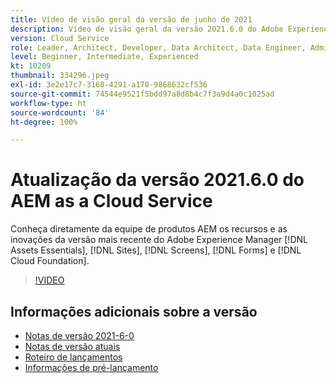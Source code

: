 ```yaml
---
title: Vídeo de visão geral da versão de junho de 2021
description: Vídeo de visão geral da versão 2021.6.0 do Adobe Experience Manager as a Cloud Service
version: Cloud Service
role: Leader, Architect, Developer, Data Architect, Data Engineer, Admin, User
level: Beginner, Intermediate, Experienced
kt: 10209
thumbnail: 334296.jpeg
exl-id: 3e2e17c7-3160-4291-a170-9868632cf536
source-git-commit: 74544e9521f5bdd97a8d8b4c7f3a9d4a0c1025ad
workflow-type: ht
source-wordcount: '84'
ht-degree: 100%

---
```


# Atualização da versão 2021.6.0 do AEM as a Cloud Service

Conheça diretamente da equipe de produtos AEM os recursos e as inovações da versão mais recente do Adobe Experience Manager [!DNL Assets Essentials], [!DNL Sites], [!DNL Screens], [!DNL Forms] e [!DNL Cloud Foundation].

>[!VIDEO](https://video.tv.adobe.com/v/334296/?quality=12&learn=on)

## Informações adicionais sobre a versão

* [Notas de versão 2021-6-0](https://experienceleague.adobe.com/docs/experience-manager-cloud-service/content/release-notes/release-notes/2021/release-notes-2021-6-0.html?lang=pt-BR)
* [Notas de versão atuais](https://experienceleague.adobe.com/docs/experience-manager-cloud-service/content/release-notes/home.html?lang=pt-BR)
* [Roteiro de lançamentos](https://experienceleague.adobe.com/docs/experience-manager-release-information/aem-release-updates/update-releases-roadmap.html?lang=pt-BR)
* [Informações de pré-lançamento](https://experienceleague.adobe.com/docs/experience-manager-cloud-service/content/release-notes/prerelease.html?lang=pt-BR)
